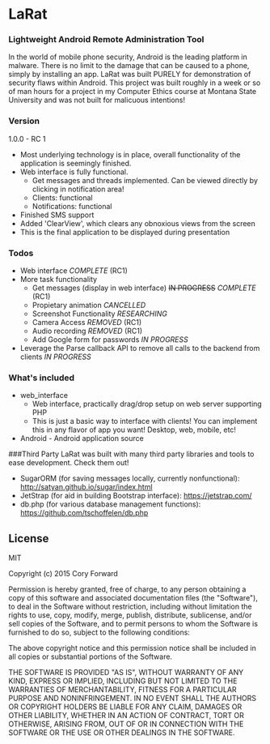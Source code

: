 # LaRat
### Lightweight Android Remote Administration Tool
In the world of mobile phone security, Android is the leading platform in malware. There is no limit to the damage that can be caused to a phone, simply by installing an app. LaRat was built PURELY for demonstration of security flaws within Android. This project was built roughly in a week or so of man hours for a project in my Computer Ethics course at Montana State University and was not built for malicuous intentions!

### Version
1.0.0 - RC 1
- Most underlying technology is in place, overall functionality of the application is seemingly finished.
- Web interface is fully functional.
	- Get messages and threads implemented. Can be viewed directly by clicking in notification area!
	- Clients: functional
	- Notifications: functional
- Finished SMS support
- Added 'ClearView', which clears any obnoxious views from the screen
- This is the final application to be displayed during presentation

### Todos
 - Web interface *COMPLETE* (RC1)
 - More task functionality
    - Get messages (display in web interface) ~~IN PROGRESS~~ *COMPLETE* (RC1)
    - Propietary animation *CANCELLED*
    - Screenshot Functionality *RESEARCHING*
    - Camera Access *REMOVED* (RC1)
    - Audio recording *REMOVED* (RC1)
    - Add Google form for passwords *IN PROGRESS*
 - Leverage the Parse callback API to remove all calls to the backend from clients *IN PROGRESS*

### What's included
- web_interface
 	- Web interface, practically drag/drop setup on web server supporting PHP
 	- This is just a basic way to interface with clients! You can implement this in any flavor of app you want! Desktop, web, mobile, etc!
- Android
        - Android application source

###Third Party
LaRat was built with many third party libraries and tools to ease development. Check them out!
- SugarORM (for saving messages locally, currently nonfunctional): http://satyan.github.io/sugar/index.html
- JetStrap (for aid in building Bootstrap interface): https://jetstrap.com/
- db.php (for various database management functions): https://github.com/tschoffelen/db.php

License
----

MIT

Copyright (c) 2015 Cory Forward

Permission is hereby granted, free of charge, to any person obtaining a copy
of this software and associated documentation files (the "Software"), to deal
in the Software without restriction, including without limitation the rights
to use, copy, modify, merge, publish, distribute, sublicense, and/or sell
copies of the Software, and to permit persons to whom the Software is
furnished to do so, subject to the following conditions:

The above copyright notice and this permission notice shall be included in
all copies or substantial portions of the Software.

THE SOFTWARE IS PROVIDED "AS IS", WITHOUT WARRANTY OF ANY KIND, EXPRESS OR
IMPLIED, INCLUDING BUT NOT LIMITED TO THE WARRANTIES OF MERCHANTABILITY,
FITNESS FOR A PARTICULAR PURPOSE AND NONINFRINGEMENT. IN NO EVENT SHALL THE
AUTHORS OR COPYRIGHT HOLDERS BE LIABLE FOR ANY CLAIM, DAMAGES OR OTHER
LIABILITY, WHETHER IN AN ACTION OF CONTRACT, TORT OR OTHERWISE, ARISING FROM,
OUT OF OR IN CONNECTION WITH THE SOFTWARE OR THE USE OR OTHER DEALINGS IN
THE SOFTWARE.
